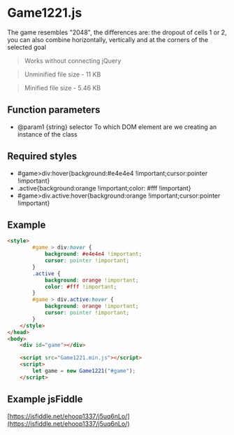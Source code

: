 # Game1221.js
The game resembles "2048", the differences are: the dropout of cells 1 or 2, you can also combine horizontally, vertically and at the corners of the selected goal

> Works without connecting jQuery

> Unminified file size - 11 KB

> Minified file size - 5.46 KB

## Function parameters
* @param1 {string} selector    To which DOM element are we creating an instance of the class

## Required styles
* #game>div:hover{background:#e4e4e4 !important;cursor:pointer !important}
* .active{background:orange !important;color: #fff !important}
* #game>div.active:hover{background:orange !important;cursor:pointer !important}

## Example
```html
<style>
		#game > div:hover {
			background: #e4e4e4 !important;
            cursor: pointer !important;
        }
        .active {
            background: orange !important;
            color: #fff !important;
        }
        #game > div.active:hover {
            background: orange !important;
            cursor: pointer !important;
        }
	</style>
</head>
<body>
	<div id="game"></div>

	<script src="Game1221.min.js"></script>
	<script>
		let game = new Game1221("#game");
	</script>
```
  
## Example jsFiddle
[https://jsfiddle.net/ehoop1337/j5uq6nLo/](https://jsfiddle.net/ehoop1337/j5uq6nLo/)
